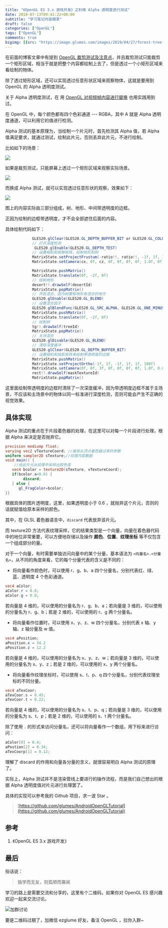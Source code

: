 ```yaml
---
title: "《OpenGL ES 3.x 游戏开发》之利用 Alpha 透明度进行测试"
date: 2018-07-13T09:41:22+08:00
subtitle: "学习笔记内容摘录"
draft: false
categories: ["OpenGL"]
tags: ["OpenGL"]
comments: true
bigimg: [{src: "https://image.glumes.com/images/2019/04/27/forest-tree-tree-trunk-bark.jpg", desc: "Tree"}]
---
```




在前面的博客文章中有提到 [OpenGL 裁剪测试及注意点](https://glumes.com/post/opengl/opengl-tutorial-scissor-test/)，并且裁剪测试只能裁剪一个矩形区域，相当于就是把整个内容都绘制上去了，但是透过一个小矩形区域来看绘制的物体。

除了透过矩形区域，还可以实现透过任意形状区域来观察物体，这就是要用到 OpenGL 的 Alpha 透明度测试。

关于 Alpha 透明度测试，在 用 [OpenGL 对视频帧内容进行替换](https://glumes.com/post/opengl/opengl-handle-video-frame-and-replace-content/) 也用实践用到过。

<!--more-->

在 OpenGL 中，每个颜色都有四个色彩通道 --- RGBA，其中 A 就是 Alpha 透明度通道，可以利用它的值进行检测。

Alpha 测试的基本原理为，当绘制一个片元时，首先检测其 Alpha 值，若 Alpha 值满足要求，就通过测试，绘制此片元，否则丢弃此片元，不进行绘制。

比如如下的场景：

![](https://image.glumes.com/images/2019/04/27/WechatIMG27.jpg)

如果是裁剪测试，只能屏幕上透过一个矩形区域来观察实际场景。

![](https://image.glumes.com/images/2019/04/27/WechatIMG26.jpg)


而换成 Alpha 测试，就可以实现透过任意形状的观察，效果如下：

![](https://image.glumes.com/images/2019/04/27/WechatIMG28.jpg)


图上的内容实际由三部分组成，树、地形、中间带透明度的边框。

正因为绘制的边框带透明度，才不会全部遮住后面的内容。

具体绘制代码如下：
```java
            GLES20.glClear(GLES20.GL_DEPTH_BUFFER_BIT or GLES20.GL_COLOR_BUFFER_BIT)
            // 打开深度检测
             GLES20.glEnable(GLES20.GL_DEPTH_TEST)
			// 设置相机和观察矩阵，绘制地形和树
            MatrixState.setProjectFrustum(-ratio!!, ratio!!, -1f, 1f, 1f, 100f)
            MatrixState.setCamera(cx, 0f, cz, 0f, 0f, 0f, 0f, 1.0f, 0f)

            MatrixState.pushMatrix()
            MatrixState.translate(0f, -2f, 0f)
            // 绘制地形
            desert!!.drawSelf(desertId)
            MatrixState.popMatrix()
			// 开启混合，因为树要和地形有混合的地方
            GLES20.glEnable(GLES20.GL_BLEND)
			// 设置混合因子
            GLES20.glBlendFunc(GLES20.GL_SRC_ALPHA, GLES20.GL_ONE_MINUS_SRC_ALPHA)
            MatrixState.pushMatrix()
            MatrixState.translate(0f, -2f, 0f)
            // 绘制树
            tg!!.drawSelf(treeId)
            MatrixState.popMatrix()
			// 关闭混合
            GLES20.glDisable(GLES20.GL_BLEND)
			// 清除深度缓冲
            GLES20.glClear(GLES20.GL_DEPTH_BUFFER_BIT)
			// 设置相机和投影矩阵来绘制带透明度的边框
            MatrixState.pushMatrix()
            MatrixState.setProjectOrtho(-1f, 1f, -1f, 1f, 1f, 100f)
            MatrixState.setCamera(0f, 0f, 3f, 0f, 0f, 0f, 0f, 1.0f, 0.0f)
            rect!!.drawSelf(maskTextureId)
            MatrixState.popMatrix()
```


这里面绘制带透明度的边框时清除了一次深度缓冲，因为带透明度边框不属于主场景，不应该和主场景中的物体以同一标准进行深度检测，否则可能会产生不正确的视觉效果。


## 具体实现

Alpha 测试的重点在于片段着色器的处理，在这里可以对每一个片段进行处理，根据 Alpha 来决定是否抛弃它。

```glsl
precision mediump float;
varying vec2 vTextureCoord; //接收从顶点着色器过来的参数
uniform sampler2D sTexture;//纹理内容数据
void main() { 
	//给此片元从纹理中采样出颜色值 
   vec4 bcolor = texture2D(sTexture, vTextureCoord);
   if(bcolor.a<0.6) {
   		discard;
   } else {
      gl_FragColor=bcolor;
}}
```

根据具体的图片透明度，这里，如果透明度小于 0.6 ，就抛弃这个片元，否则的话就赋值给原本采样的颜色。

其中，在 GLSL 着色器语言中，`discard` 代表放弃该片元。

而 texture2D 方法代表纹理采样，它的结果类型是一个向量，向量在着色器代码中的地位非常重要，可以方便地存储以及操作 **颜色**、**位置**、**纹理坐标** 等不仅包含一个组成部分的量。

对于一个向量，有时需要单独访问向量中的某个分量，基本语法为 `<向量名>.<分量名>`，从不同的角度来看，它的每个分量代表的含义是不同的：

*	将向量看作颜色时，可以使用 r、g、b、a 四个分量名，分别代表红、绿、蓝、透明度 4 个色彩通道。

```glsl
vec4 aColor;
aColor.r = 0.6;
aColor.g = 0.8;
```
若向量是 4 维的，可以使用的分量名为 r、g、b、a；若向量是 3 维的，可以使用的分量名为 r、g、b；若是 2 维的，可以使用的 r、g 两个分量名。

*	将向量看作位置时，可以使用 x、y、z、w 四个分量名，分别代表 x 轴、y 轴、z 轴分量及 w 值。
```glsl
vec4 aPosition;
aPosition.x = 34.2
aPosition.z = 12.2
```
若向量是 4 维的，可以使用的分量名为 x、y、z、w；若向量是 3 维的，可以使用的分量名为 x、y、z；若是 2 维的，可以使用的 x、y 两个分量名。

*	将向量看作纹理坐标时，可以使用 s、t、p、q 四个分量名，分别代表纹理坐标的不同分量。
```glsl
vec4 aTexCoor;
aTexCoor.s = 0.45;
aTexCoor.t = 0.22;
```
若向量是 4 维的，可以使用的分量名为 s、t、p、q；若向量是 3 维的，可以使用的分量名为 s、t、p；若是 2 维的，可以使用的 s、t 两个分量名。

除了使用 `.` 的形式来访问分量名，还可以将向量看作一个数组，用下标来进行访问：

```glsl
aColor[0] = 0.4;
aPostion[2] = 0.34;
aTexCoorp[1] = 0.12;
```

理解了 discard 的作用和向量各分量的含义，就很容易明白 Alpha 测试的原理了。

实际上，Alpha 测试并不是渲染管线上要进行的操作流程，而是我们自己想出的根据 Alpha 透明度值对片元进行处理罢了。


具体的实现可以参考我的 Github 项目，求一波 Star 。

> [https://github.com/glumes/AndroidOpenGLTutorial](https://github.com/glumes/AndroidOpenGLTutorial)


## 参考

1. 《OpenGL ES 3.x 游戏开发》

## 最后

俗话说：

> 独学而无友，则孤陋而寡闻

学习的路上是需要交流和分享的，这里有个二维码，如果你对 OpenGL ES 感兴趣欢迎一起来交流讨论。

![加群讨论](https://image.glumes.com/images/2019/04/27/WechatIMG432.jpg)

要是二维码过期了，加微信 ezglume 好友，备注 OpenGL ，拉你入群~

